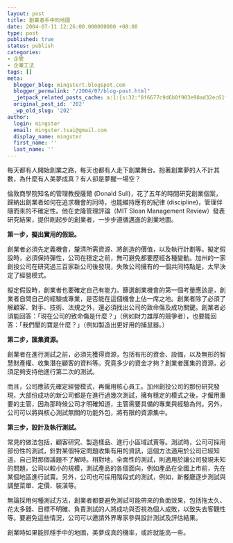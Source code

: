 ```yaml
---
layout: post
title: 創業者手中的地圖
date: 2004-07-11 12:26:00.000000000 +08:00
type: post
published: true
status: publish
categories:
- 企管
- 企業工法
tags: []
meta:
  blogger_blog: mingstert.blogspot.com
  blogger_permalink: "/2004/07/blog-post.html"
  _jetpack_related_posts_cache: a:1:{s:32:"8f6677c9d6b0f903e98ad32ec61f8deb";a:2:{s:7:"expires";i:1453474562;s:7:"payload";a:3:{i:0;a:1:{s:2:"id";i:65;}i:1;a:1:{s:2:"id";i:104;}i:2;a:1:{s:2:"id";i:69;}}}}
  original_post_id: '202'
  _wp_old_slug: '202'
author:
  login: mingster
  email: mingster.tsai@gmail.com
  display_name: mingster
  first_name: ''
  last_name: ''
---
```

<p>每天都有人開始創業之路，每天也都有人走下創業舞台。抱著創業夢的人不計其數，為什麼有人美夢成真？有人卻是夢醒一場空？</p>
<p>倫敦商學院知名的管理教授薩爾 (Donald Sull)，花了五年的時間研究創業個案，歸納出創業者如何在追求機會的同時，也能維持應有的紀律 (discipline)，管理伴隨而來的不確定性。他在史隆管理評論（MIT Sloan Management Review）發表研究結果，提供剛起步的創業者，一步步遵循邁進的創業地圖。</p>
<p><strong>第一步，擬出實用的假設。</strong></p>
<p>創業者必須先定義機會，釐清所需資源、將創造的價值，以及執行計劃等。擬定假設時，必須保持彈性，公司在穩定之前，無可避免都要歷經各種變動。加州的一家創投公司在研究過三百家新公司後發現，失敗公司擁有的一個共同特點是，太早決定了經營模式。</p>
<p>擬定假設時，創業者也要確定自己有能力。篩選創業機會的第一個考量應該是，創業者自問自己的經驗或專業，是否能在這個機會上佔一席之地。創業者除了必須了解顧客、對手、技術、法規之外，還必須找出公司的致命傷及成功關鍵。創業者必須能回答：「現在公司的致命傷是什麼？」（例如財力雄厚的競爭者），也要能回答：「我們壓的寶是什麼？」（例如製造出更好用的捕鼠器。）</p>
<p><strong>第二步，匯集資源。</strong></p>
<p>創業者在進行測試之前，必須先獲得資源，包括有形的資金、設備，以及無形的智慧財產權、收集潛在顧客的資料等。究竟多少的資金才夠？創業者匯集的資源，必須足夠支持他進行第二次的測試。</p>
<p>而且，公司應該先確定經營模式，再僱用核心員工。加州創投公司的那份研究發現，大部份成功的新公司都是在進行過幾次測試，擁有穩定的模式之後，才僱用重要的主管，因為那時候公司才明確知道，主管需要具備的專業與經驗為何。另外，公司可以將與核心測試無關的功能外包，將有限的資源集中。</p>
<p><strong>第三步，設計及執行測試。</strong></p>
<p>常見的做法包括，顧客研究、製造樣品、進行小區域試賣等。測試時，公司可採用部份性的測試，針對某個特定問題收集有用的資訊，這個方法適用於公司已經知道，自己對那個議題不了解時。相對地，全面性的測試，則適用於讓公司發現未知的問題，公司以較小的規模，測試產品的各個面向，例如產品在全國上市前，先在某個地區進行試賣。另外，公司也可採用階段式的測試，例如，新餐廳逐步測試與調整菜單、定價、裝潢等。</p>
<p>無論採用何種測試方法，創業者都要避免測試可能帶來的負面效果，包括拖太久、花太多錢、目標不明確、負責測試的人將成功與否視為個人成敗，以致失去客觀性等。要避免這些情況，公司可以邀請外界專家參與設計測試及評估結果。</p>
<p>創業時如果能抓穩手中的地圖，美夢成真的機率，或許就能高一些。</p>
